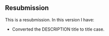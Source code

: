 ## Resubmission
This is a resubmission. In this version I have:

* Converted the DESCRIPTION title to title case.
